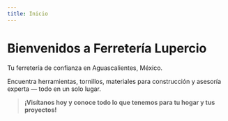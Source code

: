 ```yaml
---
title: Inicio
---
```


# Bienvenidos a Ferretería Lupercio

Tu ferretería de confianza en Aguascalientes, México.

Encuentra herramientas, tornillos, materiales para construcción y asesoría experta — todo en un solo lugar.

> **¡Visítanos hoy y conoce todo lo que tenemos para tu hogar y tus proyectos!**
